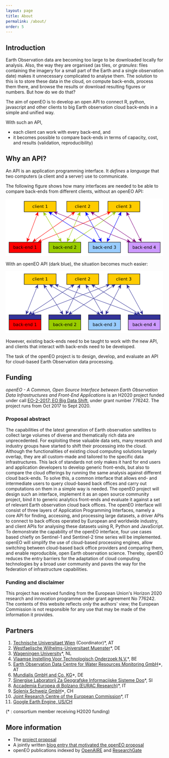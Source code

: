 ```yaml
---
layout: page
title: About
permalink: /about/
order: 5
---
```


## Introduction

Earth Observation data are becoming too large to be downloaded locally for analysis. Also, the way they are organised (as tiles,
or _granules_: files containing the imagery for a small part of the Earth and a single observation date) makes it unnecessary
complicated to analyse them. The solution to this is to store these data in the cloud, on compute back-ends, process them there, and
browse the results or download resulting figures or numbers. But how do we do that?

The aim of openEO is to develop an open API to connect R, python, javascript and other clients to big Earth observation cloud back-ends in a simple and unified way.

With such an API, 
* each client can work with every back-end, and
* it becomes possible to compare back-ends in terms of capacity, cost, and results (validation, reproducibility)

## Why an API?

An API is an application programming interface. It _defines_ a _language_ that two computers (a client and a server) use to communicate.

The following figure shows how many interfaces are needed to be able to compare back-ends from different clients, without an openEO API:

<img src="/images/api.png" alt="api" style="width: 500px;"/>

With an openEO API (dark blue), the situation becomes much easier:

<img src="/images/api2.png" alt="api" style="width: 500px;"/>

However, existing back-ends need to be taught to work with the new API, and clients that interact with back-ends need to be developed.

The task of the openEO project is to design, develop, and evaluate an API for cloud-based Earth Observation data processing.

## Funding

*openEO - A Common, Open Source Interface between Earth
Observation Data Infrastructures and Front-End Applications*
is an H2020 project funded under call [EO-2-2017: EO Big Data
Shift](https://ec.europa.eu/research/participants/portal/desktop/en/opportunities/h2020/topics/eo-2-2017.html),
under grant number 776242. The project runs from Oct 2017 to
Sept 2020.

### Proposal abstract

The capabilities of the latest generation of Earth observation
satellites to collect large volumes of diverse and thematically
rich data are unprecedented. For exploiting these valuable data
sets, many research and industry groups have started to shift their
processing into the cloud. Although the functionalities of existing
cloud computing solutions largely overlap, they are all custom-made
and tailored to the specific data infrastructures. This lack of
standards not only makes it hard for end users and application
developers to develop generic front-ends, but also to compare the
cloud offerings by running the same analysis against different
cloud back-ends. To solve this, a common interface that allows end-
and intermediate users to query cloud-based back offices and carry
out computations on them in a simple way is needed. The openEO
project will design such an interface, implement it as an open
source community project, bind it to generic analytics front-ends
and evaluate it against a set of relevant Earth observation cloud
back offices. The openEO interface will consist of three layers of
Application Programming Interfaces, namely a core API for finding,
accessing, and processing large datasets, a driver APIs to connect
to back offices operated by European and worldwide industry,
and client APIs for analysing these datasets using R, Python and
JavaScript. To demonstrate the capability of the openEO interface,
four use cases based chiefly on Sentinel-1 and Sentinel-2 time series
will be implemented. openEO will simplify the use of cloud-based
processing engines, allow switching between cloud-based back office
providers and comparing them, and enable reproducible, open Earth
observation science. Thereby, openEO reduces the entry barriers
for the adaptation of cloud computing technologies by a broad user
community and paves the way for the federation of infrastructure
capabilities.

### Funding and disclaimer

This project has received funding from the European Union's Horizon
2020 research and innovation programme under grant agreement No 776242.
The contents of this website reflects only the authors' view; the
European Commission is not responsible for any use that may be made
of the information it provides.

## Partners

1. [Technische Universitaet Wien](https://www.tuwien.ac.at) (Coordinator)\*, AT
1. [Westfaelische Wilhelms-Universitaet Muenster](https://www.uni-muenster.de/Geoinformatics/)\*, DE
1. [Wageningen University](
https://www.wur.nl/en/expertise-services/Chair-groups/Environmental-Sciences/Laboratory-of-Geoinformation-Science-and-Remote-Sensing.htm)\*, NL
1. [Vlaamse Instelling Voor Technologisch Onderzoek N.V.](https://remotesensing.vito.be/)\*, BE
1. [Earth Observation Data Centre for Water Resources Monitoring GmbH](https://www.eodc.eu/)\*, AT
1. [Mundialis GmbH and Co. KG](https://www.mundialis.de/)\*, DE
1. [Sinergise Laboratorij Za Geografske Informacijske Sisteme Doo](
http://www.sinergise.com/en/)\*, SI
1. [Accademia Europea di Bolzano (EURAC Research)](http://www.eurac.edu/en/research/mountains/remsen/Pages/default.aspx)\*, IT
1. [Solenix Schweiz GmbH](https://www.solenix.ch/)\*, CH
1. [Joint Research Centre of the European Commission](
https://ec.europa.eu/jrc/en)\*, IT
1. [Google Earth Engine, US/CH](https://earthengine.google.com/)

(\* : consortium member receiving H2020 funding)

## More information

* The [project proposal](https://zenodo.org/record/1065474)
* A jointly written [blog entry that motivated the openEO proposal](http://r-spatial.org/2016/11/29/openeo.html)
* openEO publications indexed by [OpenAIRE](https://www.openaire.eu/search/project?projectId=corda__h2020::40125fb230a91b0fb0b156b12cd90682) and [ResearchGate](https://www.researchgate.net/search.Search.html?type=project&query=openeo)